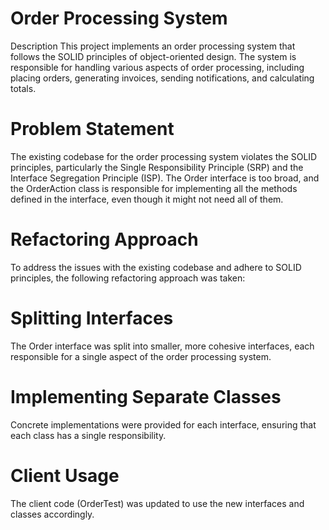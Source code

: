 # Order Processing System
Description
This project implements an order processing system that follows the SOLID principles of object-oriented design. The system is responsible for handling various aspects of order processing, including placing orders, generating invoices, sending notifications, and calculating totals.

# Problem Statement
The existing codebase for the order processing system violates the SOLID principles, particularly the Single Responsibility Principle (SRP) and the Interface Segregation Principle (ISP). The Order interface is too broad, and the OrderAction class is responsible for implementing all the methods defined in the interface, even though it might not need all of them.

# Refactoring Approach
To address the issues with the existing codebase and adhere to SOLID principles, the following refactoring approach was taken:

# Splitting Interfaces
The Order interface was split into smaller, more cohesive interfaces, each responsible for a single aspect of the order processing system.
# Implementing Separate Classes
Concrete implementations were provided for each interface, ensuring that each class has a single responsibility.
# Client Usage
The client code (OrderTest) was updated to use the new interfaces and classes accordingly.
